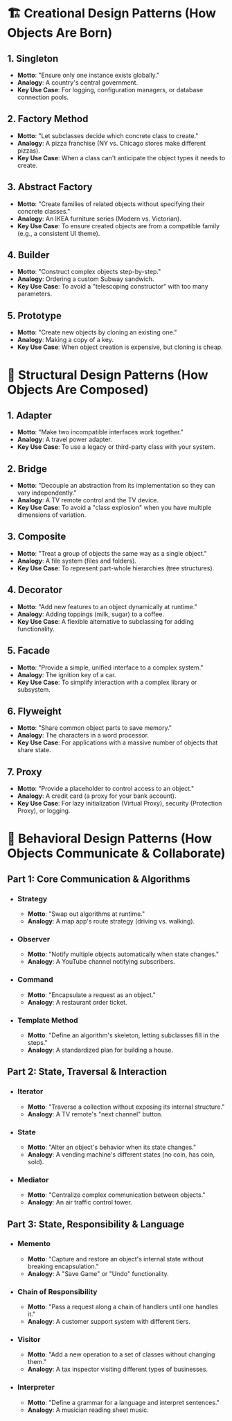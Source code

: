 
# 🏗️ Creational Design Patterns (How Objects Are Born)

## 1. Singleton
- **Motto**: "Ensure only one instance exists globally."
- **Analogy**: A country's central government.
- **Key Use Case**: For logging, configuration managers, or database connection pools.

## 2. Factory Method
- **Motto**: "Let subclasses decide which concrete class to create."
- **Analogy**: A pizza franchise (NY vs. Chicago stores make different pizzas).
- **Key Use Case**: When a class can't anticipate the object types it needs to create.

## 3. Abstract Factory
- **Motto**: "Create families of related objects without specifying their concrete classes."
- **Analogy**: An IKEA furniture series (Modern vs. Victorian).
- **Key Use Case**: To ensure created objects are from a compatible family (e.g., a consistent UI theme).

## 4. Builder
- **Motto**: "Construct complex objects step-by-step."
- **Analogy**: Ordering a custom Subway sandwich.
- **Key Use Case**: To avoid a "telescoping constructor" with too many parameters.

## 5. Prototype
- **Motto**: "Create new objects by cloning an existing one."
- **Analogy**: Making a copy of a key.
- **Key Use Case**: When object creation is expensive, but cloning is cheap.


# 🌉 Structural Design Patterns (How Objects Are Composed)

## 1. Adapter
- **Motto**: "Make two incompatible interfaces work together."
- **Analogy**: A travel power adapter.
- **Key Use Case**: To use a legacy or third-party class with your system.

## 2. Bridge
- **Motto**: "Decouple an abstraction from its implementation so they can vary independently."
- **Analogy**: A TV remote control and the TV device.
- **Key Use Case**: To avoid a "class explosion" when you have multiple dimensions of variation.

## 3. Composite
- **Motto**: "Treat a group of objects the same way as a single object."
- **Analogy**: A file system (files and folders).
- **Key Use Case**: To represent part-whole hierarchies (tree structures).

## 4. Decorator
- **Motto**: "Add new features to an object dynamically at runtime."
- **Analogy**: Adding toppings (milk, sugar) to a coffee.
- **Key Use Case**: A flexible alternative to subclassing for adding functionality.

## 5. Facade
- **Motto**: "Provide a simple, unified interface to a complex system."
- **Analogy**: The ignition key of a car.
- **Key Use Case**: To simplify interaction with a complex library or subsystem.

## 6. Flyweight
- **Motto**: "Share common object parts to save memory."
- **Analogy**: The characters in a word processor.
- **Key Use Case**: For applications with a massive number of objects that share state.

## 7. Proxy
- **Motto**: "Provide a placeholder to control access to an object."
- **Analogy**: A credit card (a proxy for your bank account).
- **Key Use Case**: For lazy initialization (Virtual Proxy), security (Protection Proxy), or logging.

# 🏃 Behavioral Design Patterns (How Objects Communicate & Collaborate)

## Part 1: Core Communication & Algorithms
- ### Strategy
  - **Motto**: "Swap out algorithms at runtime."
  - **Analogy**: A map app's route strategy (driving vs. walking).
- ### Observer
  - **Motto**: "Notify multiple objects automatically when state changes."
  - **Analogy**: A YouTube channel notifying subscribers.
- ### Command
  - **Motto**: "Encapsulate a request as an object."
  - **Analogy**: A restaurant order ticket.
- ### Template Method
  - **Motto**: "Define an algorithm's skeleton, letting subclasses fill in the steps."
  - **Analogy**: A standardized plan for building a house.

## Part 2: State, Traversal & Interaction
- ### Iterator
  - **Motto**: "Traverse a collection without exposing its internal structure."
  - **Analogy**: A TV remote's "next channel" button.
- ### State
  - **Motto**: "Alter an object's behavior when its state changes."
  - **Analogy**: A vending machine's different states (no coin, has coin, sold).
- ### Mediator
  - **Motto**: "Centralize complex communication between objects."
  - **Analogy**: An air traffic control tower.

## Part 3: State, Responsibility & Language
- ### Memento
  - **Motto**: "Capture and restore an object's internal state without breaking encapsulation."
  - **Analogy**: A "Save Game" or "Undo" functionality.
- ### Chain of Responsibility
  - **Motto**: "Pass a request along a chain of handlers until one handles it."
  - **Analogy**: A customer support system with different tiers.
- ### Visitor
  - **Motto**: "Add a new operation to a set of classes without changing them."
  - **Analogy**: A tax inspector visiting different types of businesses.
- ### Interpreter
  - **Motto**: "Define a grammar for a language and interpret sentences."
  - **Analogy**: A musician reading sheet music.